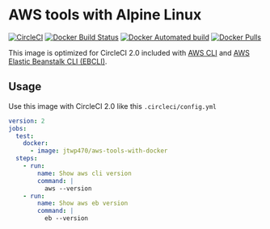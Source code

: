 # AWS tools with Alpine Linux
[![CircleCI](https://img.shields.io/circleci/project/github/jtwp470/aws-tools-with-docker.svg?style=flat-square)](https://circleci.com/gh/jtwp470/aws-tools-with-docker)
[![Docker Build Status](https://img.shields.io/docker/build/jtwp470/aws-tools-with-docker.svg?style=flat-square)](https://hub.docker.com/r/jtwp470/aws-tools-with-docker/)
[![Docker Automated build](https://img.shields.io/docker/automated/jtwp470/aws-tools-with-docker.svg?style=flat-square)](https://hub.docker.com/r/jtwp470/aws-tools-with-docker/)
[![Docker Pulls](https://img.shields.io/docker/pulls/jtwp470/aws-tools-with-docker.svg?style=flat-square)](https://hub.docker.com/r/jtwp470/aws-tools-with-docker/)


This image is optimized for CircleCI 2.0 included with [AWS CLI](https://aws.amazon.com/cli/?nc1=h_ls) and [AWS Elastic Beanstalk CLI (EBCLI)](https://docs.aws.amazon.com/elasticbeanstalk/latest/dg/eb-cli3.html).


## Usage
Use this image with CircleCI 2.0 like this `.circleci/config.yml`


```yaml
version: 2
jobs:
  test:
    docker:
      - image: jtwp470/aws-tools-with-docker
  steps:
    - run:
        name: Show aws cli version
        command: |
          aws --version
    - run:
        name: Show aws eb version
        command: |
          eb --version
```
